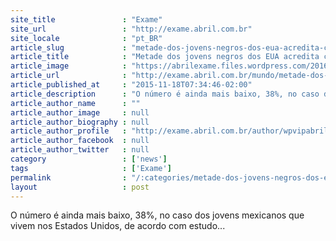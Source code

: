 ```yaml
---
site_title               : "Exame"
site_url                 : "http://exame.abril.com.br"
site_locale              : "pt_BR"
article_slug             : "metade-dos-jovens-negros-dos-eua-acredita-chegar-aos-35-anos"
article_title            : "Metade dos jovens negros dos EUA acredita chegar aos 35 anos"
article_image            : "https://abrilexame.files.wordpress.com/2016/09/size_960_16_9_protesto-ferguson.jpg?quality=70&strip=all&w=960"
article_url              : "http://exame.abril.com.br/mundo/metade-dos-jovens-negros-dos-eua-acredita-chegar-aos-35-anos/"
article_published_at     : "2015-11-18T07:34:46-02:00"
article_description      : "O número é ainda mais baixo, 38%, no caso dos jovens mexicanos que vivem nos Estados Unidos, de acordo com estudo..."
article_author_name      : ""
article_author_image     : null
article_author_biography : null
article_author_profile   : "http://exame.abril.com.br/author/wpvipabril/"
article_author_facebook  : null
article_author_twitter   : null
category                 : ['news']
tags                     : ['Exame']
permalink                : "/:categories/metade-dos-jovens-negros-dos-eua-acredita-chegar-aos-35-anos/"
layout                   : post
---
```


O número é ainda mais baixo, 38%, no caso dos jovens mexicanos que vivem nos Estados Unidos, de acordo com estudo...
